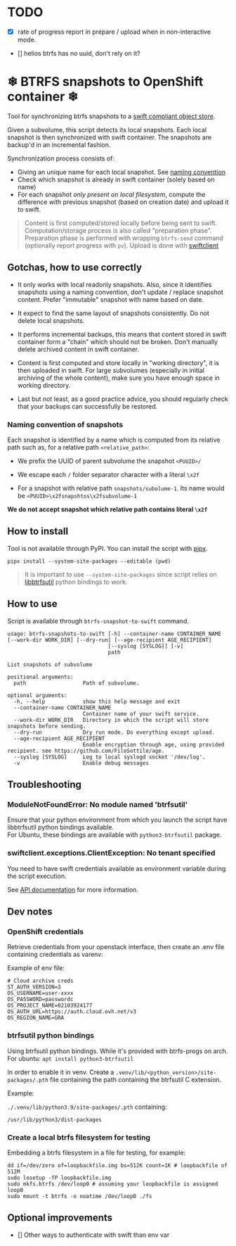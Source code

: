 # TODO

- [x] rate of progress report in prepare / upload when in non-interactive mode.
- [] helios btrfs has no uuid, don't rely on it?

# ❄ BTRFS snapshots to OpenShift container ❄

Tool for synchronizing btrfs snapshots to a [swift compliant object store](https://docs.openstack.org/swift/latest/).

Given a subvolume, this script detects its local snapshots. Each local snapshot is then synchronized with swift container. The snapshots are backup'd in an incremental fashion.   

Synchronization process consists of:

 - Giving an unique name for each local snapshot. See [naming convention](#naming-convention-of-snapshots)
 - Check which snapshot is already in swift container (solely based on name)
 - For each snapshot *only present on local filesystem*, compute the difference with previous snapshot (based on creation date) and upload it to swift.

> Content is first computed/stored locally before being sent to swift. Computation/storage process is also called "preparation phase".   
> Preparation phase is performed with wrapping `btrfs-send` command (optionally report progress with `pv`). Upload is done with [swiftclient](https://docs.openstack.org/python-swiftclient/latest/service-api.html#upload)

## Gotchas, how to use correctly

 - It only works with local readonly snapshots. Also, since it identifies snapshots using a naming convention, don't update / replace snapshot content. Prefer "immutable" snapshot with name based on date.

 - It expect to find the same layout of snapshots consistently. Do not delete local snapshots.

 - It performs incremental backups, this means that content stored in swift container form a "chain" which should not be broken. Don't manually delete archived content in swift container.

 - Content is first computed and store locally in "working directory", it is then uploaded in swift. For large subvolumes (especially in initial archiving of the whole content), make sure you have enough space in working directory.

 - Last but not least, as a good practice advice, you should regularly check that your backups can successfully be restored.

### Naming convention of snapshots

Each snapshot is identified by a name which is computed from its relative path such as, for a relative path `<relative_path>`:

- We prefix the UUID of parent subvolume the snapshot `<PUUID>/`
- We escape each `/` folder separator character with a literal `\x2f`

- For a snapshot with relative path `snapshots/subolume-1`. Its name would be `<PUUID>\x2fsnapshtos\x2fsubvolume-1`

**We do not accept snapshot which relative path contains literal `\x2f`**

## How to install

Tool is not available through PyPI. You can install the script with [pipx](https://github.com/pypa/pipx).

```fish
pipx install --system-site-packages --editable (pwd)
```

>
> It is important to use `--system-site-packages` since script relies on [libbtrfsutil](https://github.com/kdave/btrfs-progs/tree/master/libbtrfsutil) python bindings to work.
>

## How to use

Script is available through `btrfs-snapshot-to-swift` command.

```
usage: btrfs-snapshots-to-swift [-h] --container-name CONTAINER_NAME [--work-dir WORK_DIR] [--dry-run] [--age-recipient AGE_RECIPIENT]
                                [--syslog [SYSLOG]] [-v]
                                path

List snapshots of subvolume

positional arguments:
  path                  Path of subvolume.

optional arguments:
  -h, --help            show this help message and exit
  --container-name CONTAINER_NAME
                        Container name of your swift service.
  --work-dir WORK_DIR   Directory in which the script will store snapshots before sending.
  --dry-run             Dry run mode. Do everything except upload.
  --age-recipient AGE_RECIPIENT
                        Enable encryption through age, using provided recipient. see https://github.com/FiloSottile/age.
  --syslog [SYSLOG]     Log to local syslogd socket '/dev/log'.
  -v                    Enable debug messages
```

## Troubleshooting

### ModuleNotFoundError: No module named 'btrfsutil'

Ensure that your python environment from which you launch the script have libbtrfsutil python bindings available.   
For Ubuntu, these bindings are available with `python3-btrfsutil` package.   

### swiftclient.exceptions.ClientException: No tenant specified

You need to have swift credentials available as environment variable during the script execution.

See [API documentation](https://docs.openstack.org/python-swiftclient/xena/service-api.html#authentication) for more information.

## Dev notes

### OpenShift credentials

Retrieve credentials from your openstack interface, then create an .env file containing credentials as varenv:

Example of env file:
```.env
# Cloud archive creds
ST_AUTH_VERSION=3
OS_USERNAME=user-xxxx
OS_PASSWORD=passwordc
OS_PROJECT_NAME=02103924177
OS_AUTH_URL=https://auth.cloud.ovh.net/v3
OS_REGION_NAME=GRA
```

### btrfsutil python bindings

Using btrfsutil python bindings. While it's provided with btrfs-progs on arch. For ubuntu: `apt install python3-btrfsutil`

In order to enable it in venv. Create a `.venv/lib/<python_version>/site-packages/.pth` file containing the path containing the btrfsutil C extension.

Example:

`./.venv/lib/python3.9/site-packages/.pth` containing:
```text
/usr/lib/python3/dist-packages
```

### Create a local btrfs filesystem for testing

Embedding a btrfs filesystem in a file for testing, for example:

```fish
dd if=/dev/zero of=loopbackfile.img bs=512K count=1K # loopbackfile of 512M 
sudo losetup -fP loopbackfile.img
sudo mkfs.btrfs /dev/loop0 # assuming your loopbackfile is assigned loop0
sudo mount -t btrfs -o noatime /dev/loop0 ./fs
```

## Optional improvements

- [] Other ways to authenticate with swift than env var

